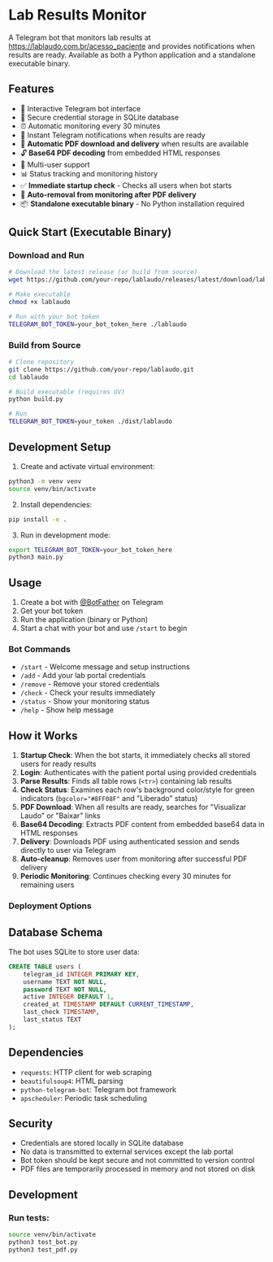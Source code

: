 # Lab Results Monitor

A Telegram bot that monitors lab results at https://lablaudo.com.br/acesso_paciente and provides notifications when results are ready. Available as both a Python application and a standalone executable binary.

## Features

- 🤖 Interactive Telegram bot interface
- 🔐 Secure credential storage in SQLite database
- ⏰ Automatic monitoring every 30 minutes
- 📱 Instant Telegram notifications when results are ready
- 📄 **Automatic PDF download and delivery** when results are available
- 🔓 **Base64 PDF decoding** from embedded HTML responses
- 👥 Multi-user support
- 📊 Status tracking and monitoring history
- ✅ **Immediate startup check** - Checks all users when bot starts
- 🔄 **Auto-removal from monitoring after PDF delivery**
- 📦 **Standalone executable binary** - No Python installation required

## Quick Start (Executable Binary)

### Download and Run

```bash
# Download the latest release (or build from source)
wget https://github.com/your-repo/lablaudo/releases/latest/download/lablaudo

# Make executable
chmod +x lablaudo

# Run with your bot token
TELEGRAM_BOT_TOKEN=your_bot_token_here ./lablaudo
```

### Build from Source

```bash
# Clone repository
git clone https://github.com/your-repo/lablaudo.git
cd lablaudo

# Build executable (requires UV)
python build.py

# Run
TELEGRAM_BOT_TOKEN=your_token ./dist/lablaudo
```

## Development Setup

1. Create and activate virtual environment:

```bash
python3 -m venv venv
source venv/bin/activate
```

2. Install dependencies:

```bash
pip install -e .
```

3. Run in development mode:

```bash
export TELEGRAM_BOT_TOKEN=your_bot_token_here
python3 main.py
```

## Usage

1. Create a bot with [@BotFather](https://t.me/BotFather) on Telegram
2. Get your bot token
3. Run the application (binary or Python)
4. Start a chat with your bot and use `/start` to begin

### Bot Commands

- `/start` - Welcome message and setup instructions
- `/add` - Add your lab portal credentials
- `/remove` - Remove your stored credentials
- `/check` - Check your results immediately
- `/status` - Show your monitoring status
- `/help` - Show help message

## How it Works

1. **Startup Check**: When the bot starts, it immediately checks all stored users for ready results
2. **Login**: Authenticates with the patient portal using provided credentials
3. **Parse Results**: Finds all table rows (`<tr>`) containing lab results
4. **Check Status**: Examines each row's background color/style for green indicators (`bgcolor="#8FF08F"` and "Liberado" status)
5. **PDF Download**: When all results are ready, searches for "Visualizar Laudo" or "Baixar" links
6. **Base64 Decoding**: Extracts PDF content from embedded base64 data in HTML responses
7. **Delivery**: Downloads PDF using authenticated session and sends directly to user via Telegram
8. **Auto-cleanup**: Removes user from monitoring after successful PDF delivery
9. **Periodic Monitoring**: Continues checking every 30 minutes for remaining users

### Deployment Options

## Database Schema

The bot uses SQLite to store user data:

```sql
CREATE TABLE users (
    telegram_id INTEGER PRIMARY KEY,
    username TEXT NOT NULL,
    password TEXT NOT NULL,
    active INTEGER DEFAULT 1,
    created_at TIMESTAMP DEFAULT CURRENT_TIMESTAMP,
    last_check TIMESTAMP,
    last_status TEXT
);
```

## Dependencies

- `requests`: HTTP client for web scraping
- `beautifulsoup4`: HTML parsing
- `python-telegram-bot`: Telegram bot framework
- `apscheduler`: Periodic task scheduling

## Security

- Credentials are stored locally in SQLite database
- No data is transmitted to external services except the lab portal
- Bot token should be kept secure and not committed to version control
- PDF files are temporarily processed in memory and not stored on disk

## Development

### Run tests:

```bash
source venv/bin/activate
python3 test_bot.py
python3 test_pdf.py
```
